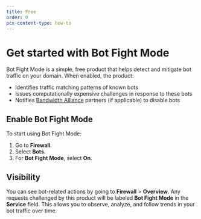 ```yaml
---
title: Free
order: 0
pcx-content-type: how-to
---
```


# Get started with Bot Fight Mode

Bot Fight Mode is a simple, free product that helps detect and mitigate bot traffic on your domain. When enabled, the product:

- Identifies traffic matching patterns of known bots
- Issues computationally expensive challenges in response to these bots
- Notifies [Bandwidth Alliance](https://support.cloudflare.com/hc/articles/360016143912) partners (if applicable) to disable bots

## Enable Bot Fight Mode

To start using Bot Fight Mode:

1. Go to **Firewall**.
1. Select **Bots**.
1. For **Bot Fight Mode**, select **On**.

## Visibility

You can see bot-related actions by going to **Firewall** > **Overview**. Any requests challenged by this product will be labeled **Bot Fight Mode** in the **Service** field. This allows you to observe, analyze, and follow trends in your bot traffic over time.
